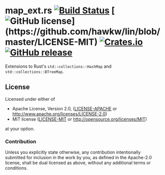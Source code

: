 # map_ext.rs [![Build Status](https://travis-ci.org/hawkw/hashmap_ext.rs.svg?branch=master)](https://travis-ci.org/hawkw/hashmap_ext.rs)  [![GitHub license](https://img.shields.io/crates/l/map_ext.svg?)](https://github.com/hawkw/lin/blob/master/LICENSE-MIT) [![Crates.io](https://img.shields.io/crates/v/map_ext.svg)](https://crates.io/crates/hashmap_ext) [![GitHub release](https://img.shields.io/github/release/hawkw/map_ext.rs.svg)](https://github.com/hawkw/map_ext.rs/releases)

Extensions to Rust's `std::collections::HashMap` and `std::collections::BTreeMap`.

## License

Licensed under either of

 * Apache License, Version 2.0, ([LICENSE-APACHE](LICENSE-APACHE) or http://www.apache.org/licenses/LICENSE-2.0)
 * MIT license ([LICENSE-MIT](LICENSE-MIT) or http://opensource.org/licenses/MIT)

at your option.

### Contribution

Unless you explicitly state otherwise, any contribution intentionally submitted
for inclusion in the work by you, as defined in the Apache-2.0 license, shall be dual licensed as above, without any
additional terms or conditions.
